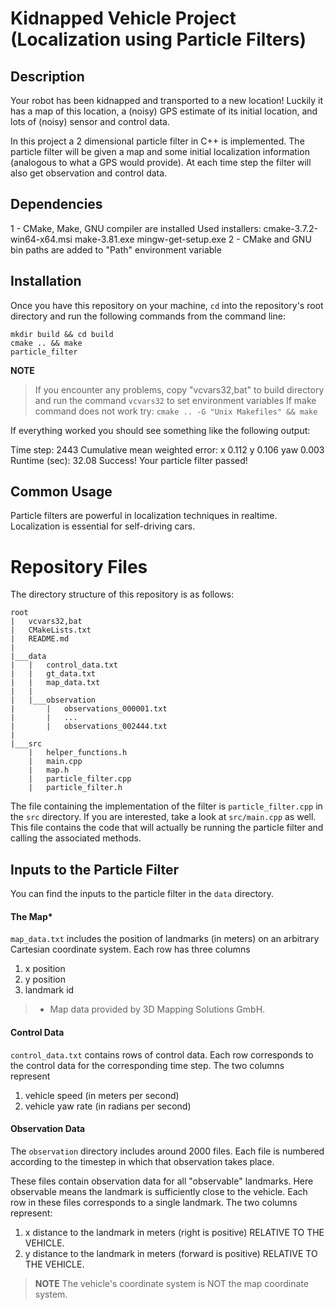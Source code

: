 # Kidnapped Vehicle Project (Localization using Particle Filters)
## Description
Your robot has been kidnapped and transported to a new location! Luckily it has a map of this location, a (noisy) GPS estimate of its initial location, and lots of (noisy) sensor and control data.

In this project a 2 dimensional particle filter in C++ is implemented. The particle filter will be given a map and some initial localization information (analogous to what a GPS would provide). At each time step the filter will also get observation and control data. 

## Dependencies
1 - CMake, Make, GNU compiler are installed
Used installers:
	cmake-3.7.2-win64-x64.msi
	make-3.81.exe
	mingw-get-setup.exe
2 - CMake and GNU bin paths are added to "Path" environment variable

## Installation
Once you have this repository on your machine, `cd` into the repository's root directory and run the following commands from the command line:
```
mkdir build && cd build
cmake .. && make
particle_filter
```
**NOTE**
> If you encounter any problems, copy "vcvars32,bat" to build directory and run the command `vcvars32` to set environment variables
> If make command does not work try: `cmake .. -G "Unix Makefiles" && make`

If everything worked you should see something like the following output:

Time step: 2443
Cumulative mean weighted error: x 0.112 y 0.106 yaw 0.003
Runtime (sec): 32.08
Success! Your particle filter passed!

## Common Usage
Particle filters are powerful in localization techniques in realtime. Localization is essential for self-driving cars.

# Repository Files
The directory structure of this repository is as follows:

```
root
|   vcvars32,bat
|   CMakeLists.txt
|   README.md
|
|___data
|   |   control_data.txt
|   |   gt_data.txt
|   |   map_data.txt
|   |
|   |___observation
|       |   observations_000001.txt
|       |   ... 
|       |   observations_002444.txt
|   
|___src
    |   helper_functions.h
    |   main.cpp
    |   map.h
    |   particle_filter.cpp
    |   particle_filter.h
```

The file containing the implementation of the filter is `particle_filter.cpp` in the `src` directory.
If you are interested, take a look at `src/main.cpp` as well. This file contains the code that will actually be running the particle filter and calling the associated methods.

## Inputs to the Particle Filter
You can find the inputs to the particle filter in the `data` directory. 

#### The Map*
`map_data.txt` includes the position of landmarks (in meters) on an arbitrary Cartesian coordinate system. Each row has three columns
1. x position
2. y position
3. landmark id

> * Map data provided by 3D Mapping Solutions GmbH.


#### Control Data
`control_data.txt` contains rows of control data. Each row corresponds to the control data for the corresponding time step. The two columns represent
1. vehicle speed (in meters per second)
2. vehicle yaw rate (in radians per second)

#### Observation Data
The `observation` directory includes around 2000 files. Each file is numbered according to the timestep in which that observation takes place. 

These files contain observation data for all "observable" landmarks. Here observable means the landmark is sufficiently close to the vehicle. Each row in these files corresponds to a single landmark. The two columns represent:
1. x distance to the landmark in meters (right is positive) RELATIVE TO THE VEHICLE. 
2. y distance to the landmark in meters (forward is positive) RELATIVE TO THE VEHICLE.

> **NOTE**
> The vehicle's coordinate system is NOT the map coordinate system.